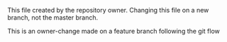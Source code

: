 
This file created by the repository owner.
 Changing this file on a new branch, not the master branch.
 
This is an owner-change made on a feature branch following the git flow
